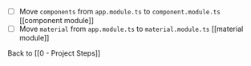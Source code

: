 - [ ] Move `components` from `app.module.ts` to `component.module.ts` [[component module]]
- [ ] Move `material` from `app.module.ts` to `material.module.ts` [[material module]]

Back to [[0 - Project Steps]]